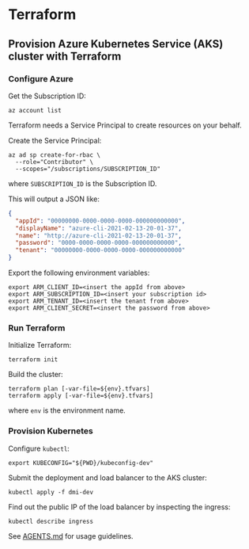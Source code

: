 # Terraform

## Provision Azure Kubernetes Service (AKS) cluster with Terraform

### Configure Azure

Get the Subscription ID:
````
az account list
````

Terraform needs a Service Principal to create resources on your behalf. 

Create the Service Principal:
````
az ad sp create-for-rbac \
  --role="Contributor" \
  --scopes="/subscriptions/SUBSCRIPTION_ID"
````
where `SUBSCRIPTION_ID` is the Subscription ID.

This will output a JSON like:
````json
{
  "appId": "00000000-0000-0000-0000-000000000000",
  "displayName": "azure-cli-2021-02-13-20-01-37",
  "name": "http://azure-cli-2021-02-13-20-01-37",
  "password": "0000-0000-0000-0000-000000000000",
  "tenant": "00000000-0000-0000-0000-000000000000"
}
````

Export the following environment variables:
````
export ARM_CLIENT_ID=<insert the appId from above>
export ARM_SUBSCRIPTION_ID=<insert your subscription id>
export ARM_TENANT_ID=<insert the tenant from above>
export ARM_CLIENT_SECRET=<insert the password from above>
````

### Run Terraform

Initialize Terraform:
````
terraform init
````

Build the cluster:
````
terraform plan [-var-file=${env}.tfvars]
terraform apply [-var-file=${env}.tfvars]
````
where `env` is the environment name.

### Provision Kubernetes

Configure `kubectl`:
````
export KUBECONFIG="${PWD}/kubeconfig-dev"
````

Submit the deployment and load balancer to the AKS cluster:
````
kubectl apply -f dmi-dev
````

Find out the public IP of the load balancer by inspecting the ingress:
````
kubectl describe ingress
````

See [AGENTS.md](AGENTS.md) for usage guidelines.
